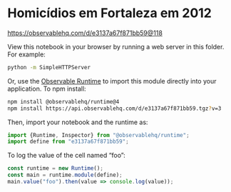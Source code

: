 # Homicídios em Fortaleza em 2012

https://observablehq.com/d/e3137a67f871bb59@118

View this notebook in your browser by running a web server in this folder. For
example:

~~~sh
python -m SimpleHTTPServer
~~~

Or, use the [Observable Runtime](https://github.com/observablehq/runtime) to
import this module directly into your application. To npm install:

~~~sh
npm install @observablehq/runtime@4
npm install https://api.observablehq.com/d/e3137a67f871bb59.tgz?v=3
~~~

Then, import your notebook and the runtime as:

~~~js
import {Runtime, Inspector} from "@observablehq/runtime";
import define from "e3137a67f871bb59";
~~~

To log the value of the cell named “foo”:

~~~js
const runtime = new Runtime();
const main = runtime.module(define);
main.value("foo").then(value => console.log(value));
~~~

